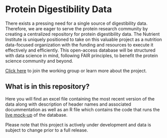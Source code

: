 # Protein Digestibility Data

There exists a pressing need for a single source of digestibility data. Therefore, we are eager to serve the protein research community by creating a centralized repository for protein digestibility data. The Nutrient Institute is uniquely positioned to take on this valuable project as a nutrition data-focused organization with the funding and resources to execute it effectively and efficiently. This open-access database will be structured with data science in mind, following FAIR principles, to benefit the protein science community and beyond.

[Click here](https://www.nutrientinstitute.org/projects/protein-digestibility) to join the working group or learn more about the project.

## What is in this repository?
Here you will find an excel file containing the most recent version of the data along with description of header names and associated docummentation as well as an R file which contains the code that runs the [live mock-up](https://nutrientinstitute.shinyapps.io/ProteinDigestibilityData/) of the database.

Please note that this project is actively under development and data is subject to change prior to a full release. 
